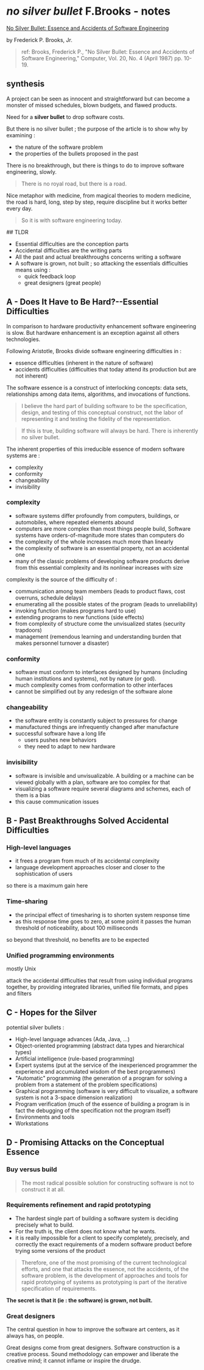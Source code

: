 # *no silver bullet* F.Brooks - notes

[No Silver Bullet: Essence and Accidents of Software Engineering](http://www.cs.nott.ac.uk/~pszcah/G51ISS/Documents/NoSilverBullet.html)

by Frederick P. Brooks, Jr.

> ref: Brooks, Frederick P., "No Silver Bullet: Essence and Accidents of Software Engineering," Computer, Vol. 20, No. 4 (April 1987) pp. 10-19. 

## synthesis

A project can be seen as innocent and straightforward but can become a monster of missed schedules, blown budgets, and flawed products.

Need for a **silver bullet** to drop software costs.

But there is no silver bullet ; the purpose of the article is to show why by examining :
- the nature of the software problem
- the properties of the bullets proposed in the past

There is no breakthrough, but there is things to do to improve software engineering, slowly.

> There is no royal road, but there is a road.

Nice metaphor with medicine, from magical theories to modern medicine, the road is hard, long, step by step, require 
discipline but it works better every day.

> So it is with software engineering today.

## TLDR

- Essential difficulties are the conception parts
- Accidental difficulties are the writing parts
- All the past and actual breakthroughs concerns writing a software
- A software is grown, not built ; so attacking the essentials difficulties means using :
  - quick feedback loop
  - great designers (great people)

## A - Does It Have to Be Hard?--Essential Difficulties

In comparison to hardware productivity enhancement software engineering is slow. 
But hardware enhancement is an exception against all others technologies. 

Following Aristotle, Brooks divide software engineering difficulties in :
- essence difficulties (inherent in the nature of software)
- accidents difficulties (difficulties that today attend its production but are not inherent)

The software essence is a construct of interlocking concepts: data sets, relationships among data items, algorithms, 
and invocations of functions.

> I believe the hard part of building software to be the specification, design, and testing of this conceptual construct, 
> not the labor of representing it and testing the fidelity of the representation.

> If this is true, building software will always be hard. There is inherently no silver bullet. 

The inherent properties of this irreducible essence of modern software systems are :
- complexity
- conformity
- changeability
- invisibility

### complexity

- software systems differ profoundly from computers, buildings, or automobiles, where repeated elements abound
- computers are more complex than most things people build, Software systems have orders-of-magnitude more states than computers do
- the complexity of the whole increases much more than linearly
- the complexity of software is an essential property, not an accidental one
- many of the classic problems of developing software products derive from this essential complexity and its nonlinear increases with size

complexity is the source of the difficulty of :
- communication among team members (leads to product flaws, cost overruns, schedule delays)
- enumerating all the possible states of the program (leads to unreliability)
- invoking function (makes programs hard to use)
- extending programs to new functions (side effects)
- from complexity of structure come the unvisualized states (security trapdoors)
- management (remendous learning and understanding burden that makes personnel turnover a disaster)

### conformity

- software must conform to interfaces designed by humans (including human institutions and systems), not by nature (or god).
- much complexity comes from conformation to other interfaces
- cannot be simplified out by any redesign of the software alone

### changeability

- the software entity is constantly subject to pressures for change
- manufactured things are infrequently changed after manufacture
- successful software have a long life
  - users pushes new behaviors
  - they need to adapt to new hardware 

### invisibility

- software is invisible and unvisualizable. A building or a machine can be viewed globally with a plan, software are too
complex for that
- visualizing a software require several diagrams and schemes, each of them is a bias
- this cause communication issues

## B - Past Breakthroughs Solved Accidental Difficulties

### High-level languages

- it frees a program from much of its accidental complexity
- language development approaches closer and closer to the sophistication of users 

so there is a maximum gain here

### Time-sharing

- the principal effect of timesharing is to shorten system response time
- as this response time goes to zero, at some point it passes the human threshold of noticeability, about 100 milliseconds

so beyond that threshold, no benefits are to be expected

### Unified programming environments

mostly Unix

attack the accidental difficulties that result from using individual programs together, by providing integrated libraries, 
unified file formats, and pipes and filters

## C - Hopes for the Silver

potential silver bullets :

- High-level language advances (Ada, Java, ...)
- Object-oriented programming (abstract data types and hierarchical types)
- Artificial intelligence (rule-based programming)
- Expert systems (put at the service of the inexperienced programmer the experience and accumulated wisdom of the best programmers)
- "Automatic" programming (the generation of a program for solving a problem from a statement of the problem specifications)
- Graphical programming (software is very difficult to visualize, a software system is not a 3-space dimension realization)
- Program verification (much of the essence of building a program is in fact the debugging of the specification not the program itself)
- Environments and tools
- Workstations

## D - Promising Attacks on the Conceptual Essence

### Buy versus build

> The most radical possible solution for constructing software is not to construct it at all.

### Requirements refinement and rapid prototyping

- The hardest single part of building a software system is deciding precisely what to build.
- For the truth is, the client does not know what he wants.
- it is really impossible for a client to specify completely, precisely, and correctly the exact requirements of a 
modern software product before trying some versions of the product

> Therefore, one of the most promising of the current technological efforts, and one that attacks the essence, 
> not the accidents, of the software problem, is the development of approaches and tools for rapid prototyping of 
> systems as prototyping is part of the iterative specification of requirements. 

**The secret is that it (ie : the software) is grown, not built.**

### Great designers

The central question in how to improve the software art centers, as it always has, on people.

Great designs come from great designers. Software construction is a creative process. Sound methodology can empower and 
liberate the creative mind; it cannot inflame or inspire the drudge. 
